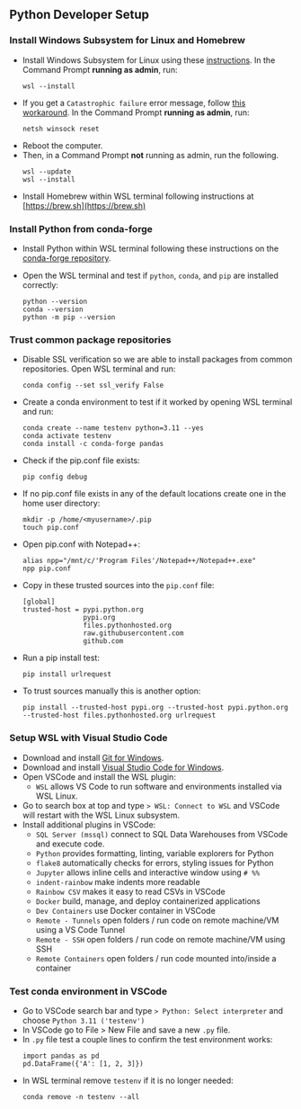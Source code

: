 
## Python Developer Setup

### Install Windows Subsystem for Linux and Homebrew
* Install Windows Subsystem for Linux using these [instructions](https://learn.microsoft.com/en-us/windows/wsl/install). In the Command Prompt **running as admin**, run:
	```
	wsl --install
	```
* If you get a `Catastrophic failure` error message, follow [this workaround](https://github.com/microsoft/WSL/issues/9420#issuecomment-1753919660). In the Command Prompt  **running as admin**, run:
	```
	netsh winsock reset
	```
* Reboot the computer.
* Then, in a Command Prompt **not**  running as admin, run the following. 
	```
	wsl --update
	wsl --install
	```
* Install Homebrew within WSL terminal following instructions at [https://brew.sh](https://brew.sh)
    
### Install Python from conda-forge
-   Install Python within WSL terminal following these instructions on the [conda-forge repository](https://github.com/conda-forge/miniforge?tab=readme-ov-file#install).
* Open the WSL terminal and test if `python`, `conda`, and `pip` are installed correctly:
	```
	python --version
	conda --version
	python -m pip --version
	```

### Trust common package repositories
* Disable SSL verification so we are able to install packages from common  repositories. Open WSL terminal and run:
	```
	conda config --set ssl_verify False
 	```
* Create a conda environment to test if it worked by opening WSL terminal and run:
	```
	conda create --name testenv python=3.11 --yes
	conda activate testenv
	conda install -c conda-forge pandas
	```
* Check if the pip.conf file exists:
	```
	pip config debug
	```
* If no pip.conf file exists in any of the default locations create one in the home user directory:
	```
	mkdir -p /home/<myusername>/.pip
	touch pip.conf
	```
* Open pip.conf with Notepad++:
	```
	alias npp="/mnt/c/'Program Files'/Notepad++/Notepad++.exe"
	npp pip.conf
	```
* Copy in these trusted sources into the `pip.conf` file:
	```
	[global]
	trusted-host = pypi.python.org
	               pypi.org
	               files.pythonhosted.org
	               raw.githubusercontent.com
	               github.com
	```
* Run a pip install test:
	```
	pip install urlrequest
	```
* To trust sources manually this is another option:
	```
	pip install --trusted-host pypi.org --trusted-host pypi.python.org --trusted-host files.pythonhosted.org urlrequest
	```

### Setup WSL with Visual Studio Code
* Download and install [Git for Windows](https://git-scm.com/download/win).
* Download and install [Visual Studio Code for Windows](https://code.visualstudio.com/download).
* Open VSCode and install the WSL plugin:
	* `WSL` allows VS Code to run software and environments installed via WSL Linux. 
* Go to search box at top and type  `> WSL: Connect to WSL` and VSCode will restart with the WSL Linux subsystem.
* Install additional plugins in VSCode:
	* `SQL Server (mssql)` connect to SQL Data Warehouses from VSCode and execute code.
	* `Python` provides formatting, linting, variable explorers for Python 
	* `flake8` automatically checks for errors, styling issues for Python
	* `Jupyter` allows inline cells and interactive window using `# %%` 
	* `indent-rainbow` make indents more readable
	* `Rainbow CSV` makes it easy to read CSVs in VSCode
	* `Docker` build, manage, and deploy containerized applications
	* `Dev Containers` use Docker container in VSCode
	* `Remote - Tunnels` open folders / run code on remote machine/VM using a VS Code Tunnel
	* `Remote - SSH` open folders / run code on remote machine/VM using SSH
	* `Remote Containers` open folders / run code mounted into/inside a container

### Test conda environment in VSCode
* Go to VSCode search bar and type `> Python: Select interpreter` and choose `Python 3.11 ('testenv')`
* In VSCode go to File > New File and save a new `.py` file.
* In `.py` file test a couple lines to confirm the test environment works:
	```
	import pandas as pd
	pd.DataFrame({'A': [1, 2, 3]})
	```
* In WSL terminal remove `testenv` if it is no longer needed:
	```
	conda remove -n testenv --all
 	```
